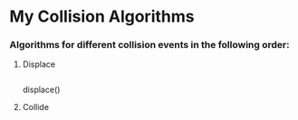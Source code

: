 # My Collision Algorithms

### Algorithms for different collision events in the following order:

1. Displace
    ```javascript
    ```
    displace()
    
2. Collide
    ```collide()
    ```
